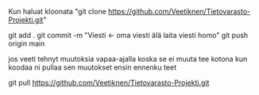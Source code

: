 Kun haluat kloonata "git clone https://github.com/Veetiknen/Tietovarasto-Projekti.git"

git add .
git commit -m "Viesti <- oma viesti älä laita viesti homo"
git push origin main

jos veeti tehnyt muutoksia vapaa-ajalla koska se ei muuta tee kotona kun koodaa ni pullaa sen muutokset ensin ennenku teet

git pull https://github.com/Veetiknen/Tietovarasto-Projekti.git